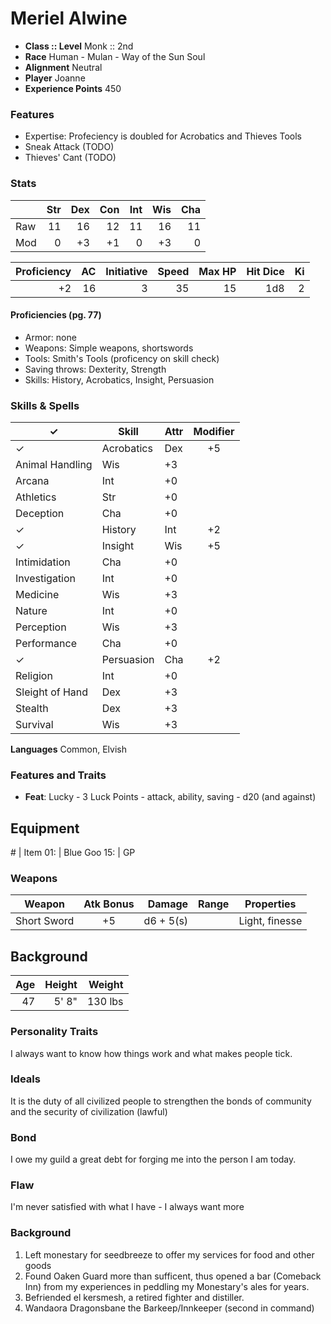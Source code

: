 # Meriel Alwine

* **Class :: Level** Monk :: 2nd
* **Race** Human - Mulan - Way of the Sun Soul
* **Alignment** Neutral
* **Player** Joanne
* **Experience Points** 450

### Features
* Expertise: Profeciency is doubled for Acrobatics and Thieves Tools
* Sneak Attack (TODO)
* Thieves' Cant (TODO)

### Stats

|      |Str  | Dex  | Con  | Int  | Wis  | Cha
| ---  | --: | --:  | --:  | --:  | --:  | --:
| Raw  |  11 |  16  |  12  |  11  |  16  |  11
| Mod  |   0 |  +3  |  +1  |   0  |  +3  |  0

Proficiency | AC  | Initiative | Speed | Max HP | Hit Dice | Ki
----------: | --: | ---------: | ----: | -----: | -------: | --:
         +2 |  16 |         3  | 35    |     15 | 1d8      | 2

#### Proficiencies (pg. 77)
* Armor: none
* Weapons: Simple weapons, shortswords
* Tools: Smith's Tools (proficency on skill check)
* Saving throws: Dexterity, Strength
* Skills: History, Acrobatics, Insight, Persuasion


### Skills & Spells
 ✓ | Skill           | Attr | Modifier
---| --------------- | ---- | :-------:
✓| Acrobatics        | Dex  | +5
 | Animal Handling   | Wis  | +3
 | Arcana            | Int  | +0
 | Athletics         | Str  | +0
 | Deception         | Cha  | +0
✓| History           | Int  | +2
✓| Insight           | Wis  | +5
 | Intimidation      | Cha  | +0
 | Investigation     | Int  | +0
 | Medicine          | Wis  | +3
 | Nature            | Int  | +0
 | Perception        | Wis  | +3
 | Performance       | Cha  | +0
✓| Persuasion       | Cha  | +2
 | Religion          | Int  | +0
 | Sleight of Hand   | Dex  | +3
 | Stealth           | Dex  | +3
 | Survival          | Wis  | +3


**Languages**
Common, Elvish

### Features and Traits
* **Feat**: Lucky - 3 Luck Points - attack, ability, saving - d20 (and against)

## Equipment
\#  | Item
01: | Blue Goo
15: | GP

### Weapons

Weapon         | Atk Bonus | Damage     | Range   | Properties
------         | :-------: | -----:     | :---:   | ----------
Short Sword    |     +5    | d6 + 5(s)  |         | Light, finesse

## Background

Age | Height | Weight  | 
--: | -----: | ------: | 
47  | 5' 8" | 130 lbs | 

### Personality Traits
I always want to know how things work and what makes people tick.

### Ideals
It is the duty of all civilized people to strengthen the bonds of community and the security of civilization (lawful)

### Bond
I owe my guild a great debt for forging me into the person I am today. 

### Flaw
I'm never satisfied with what I have - I always want more

### Background
1. Left monestary for seedbreeze to offer my services for food and other goods
2. Found Oaken Guard more than sufficent, thus opened a bar (Comeback Inn) from my experiences in peddling my Monestary's ales for years. 
3. Befriended el kersmesh, a retired fighter and distiller. 
4. Wandaora Dragonsbane the Barkeep/Innkeeper (second in command)
